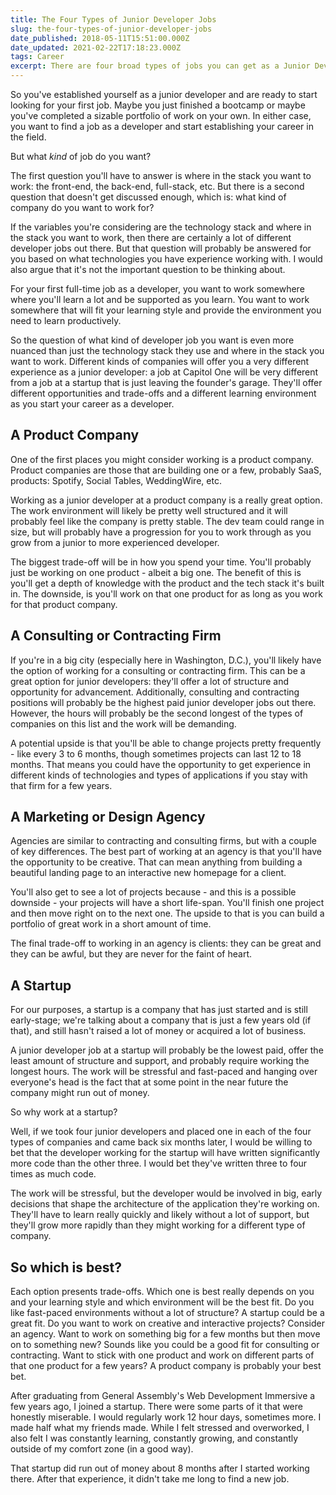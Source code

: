 ```yaml
---
title: The Four Types of Junior Developer Jobs
slug: the-four-types-of-junior-developer-jobs
date_published: 2018-05-11T15:51:00.000Z
date_updated: 2021-02-22T17:18:23.000Z
tags: Career
excerpt: There are four broad types of jobs you can get as a Junior Developer. What are they? What are the pros and cons of each?
---
```


So you've established yourself as a junior developer and are ready to start looking for your first job. Maybe you just finished a bootcamp or maybe you've completed a sizable portfolio of work on your own. In either case, you want to find a job as a developer and start establishing your career in the field.

But what *kind* of job do you want?

The first question you'll have to answer is where in the stack you want to work: the front-end, the back-end, full-stack, etc. But there is a second question that doesn't get discussed enough, which is: what kind of company do you want to work for?

If the variables you're considering are the technology stack and where in the stack you want to work, then there are certainly a lot of different developer jobs out there. But that question will probably be answered for you based on what technologies you have experience working with. I would also argue that it's not the important question to be thinking about.

For your first full-time job as a developer, you want to work somewhere where you'll learn a lot and be supported as you learn. You want to work somewhere that will fit your learning style and provide the environment you need to learn productively.

So the question of what kind of developer job you want is even more nuanced than just the technology stack they use and where in the stack you want to work. Different kinds of companies will offer you a very different experience as a junior developer: a job at Capitol One will be very different from a job at a startup that is just leaving the founder's garage. They'll offer different opportunities and trade-offs and a different learning environment as you start your career as a developer.

## A Product Company

One of the first places you might consider working is a product company. Product companies are those that are building one or a few, probably SaaS, products: Spotify, Social Tables, WeddingWire, etc.

Working as a junior developer at a product company is a really great option. The work environment will likely be pretty well structured and it will probably feel like the company is pretty stable. The dev team could range in size, but will probably have a progression for you to work through as you grow from a junior to more experienced developer.

The biggest trade-off will be in how you spend your time. You'll probably just be working on one product - albeit a big one. The benefit of this is you'll get a depth of knowledge with the product and the tech stack it's built in. The downside, is you'll work on that one product for as long as you work for that product company.

## A Consulting or Contracting Firm

If you're in a big city (especially here in Washington, D.C.), you'll likely have the option of working for a consulting or contracting firm. This can be a great option for junior developers: they'll offer a lot of structure and opportunity for advancement. Additionally, consulting and contracting positions will probably be the highest paid junior developer jobs out there. However, the hours will probably be the second longest of the types of companies on this list and the work will be demanding.

A potential upside is that you'll be able to change projects pretty frequently - like every 3 to 6 months, though sometimes projects can last 12 to 18 months. That means you could have the opportunity to get experience in different kinds of technologies and types of applications if you stay with that firm for a few years.

## A Marketing or Design Agency

Agencies are similar to contracting and consulting firms, but with a couple of key differences. The best part of working at an agency is that you'll have the opportunity to be creative. That can mean anything from building a beautiful landing page to an interactive new homepage for a client.

You'll also get to see a lot of projects because - and this is a possible downside - your projects will have a short life-span. You'll finish one project and then move right on to the next one. The upside to that is you can build a portfolio of great work in a short amount of time.

The final trade-off to working in an agency is clients: they can be great and they can be awful, but they are never for the faint of heart.

## A Startup

For our purposes, a startup is a company that has just started and is still early-stage; we're talking about a company that is just a few years old (if that), and still hasn't raised a lot of money or acquired a lot of business.

A junior developer job at a startup will probably be the lowest paid, offer the least amount of structure and support, and probably require working the longest hours. The work will be stressful and fast-paced and hanging over everyone's head is the fact that at some point in the near future the company might run out of money.

So why work at a startup?

Well, if we took four junior developers and placed one in each of the four types of companies and came back six months later, I would be willing to bet that the developer working for the startup will have written significantly more code than the other three. I would bet they've written three to four times as much code.

The work will be stressful, but the developer would be involved in big, early decisions that shape the architecture of the application they're working on. They'll have to learn really quickly and likely without a lot of support, but they'll grow more rapidly than they might working for a different type of company.

## So which is best?

Each option presents trade-offs. Which one is best really depends on you and your learning style and which environment will be the best fit. Do you like fast-paced environments without a lot of structure? A startup could be a great fit. Do you want to work on creative and interactive projects? Consider an agency. Want to work on something big for a few months but then move on to something new? Sounds like you could be a good fit for consulting or contracting. Want to stick with one product and work on different parts of that one product for a few years? A product company is probably your best bet.

After graduating from General Assembly's Web Development Immersive a few years ago, I joined a startup. There were some parts of it that were honestly miserable. I would regularly work 12 hour days, sometimes more. I made half what my friends made. While I felt stressed and overworked, I also felt I was constantly learning, constantly growing, and constantly outside of my comfort zone (in a good way).

That startup did run out of money about 8 months after I started working there. After that experience, it didn't take me long to find a new job.
